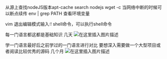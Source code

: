 从源上查找nodeJS版本apt-cache search nodejs
wget -c 当网络中断的时候可以断点续传
env | grep PATH 查看环境变量

vim 退出编辑模式输入:! shell命令，可以执行shell命令


每一门语言都这都是基础知识  几天
![在这里插入图片描述](https://img-blog.csdnimg.cn/20200721083928600.png?x-oss-process=image/watermark,type_ZmFuZ3poZW5naGVpdGk,shadow_10,text_aHR0cHM6Ly9ibG9nLmNzZG4ubmV0L3FxXzI4ODgwMDg3,size_16,color_FFFFFF,t_70)


学一门语言最好后之前学过的一门语言进行对比
要想深入需要做一个大型项目或者阅读比较优秀的源码  几个月
![在这里插入图片描述](https://img-blog.csdnimg.cn/2020072108402317.png?x-oss-process=image/watermark,type_ZmFuZ3poZW5naGVpdGk,shadow_10,text_aHR0cHM6Ly9ibG9nLmNzZG4ubmV0L3FxXzI4ODgwMDg3,size_16,color_FFFFFF,t_70)
